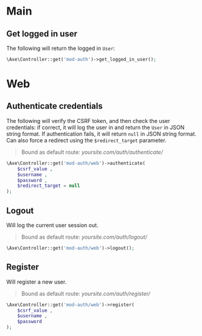 # Main

## Get logged in user
The following will return the logged in `User`:

```php no-line-numbers
\Axe\Controller::get('mod-auth')->get_logged_in_user();
```

# Web

## Authenticate credentials
The following will verify the CSRF token, and then check the user credentials: if correct, it will
log the user in and return the `User` in JSON string format. If authentication fails, it will
return `null` in JSON string format. Can also force a redirect using the `$redirect_target` parameter.

> Bound as default route: *yoursite.com/auth/authenticate/*

```php
\Axe\Controller::get('mod-auth/web')->authenticate(
    $csrf_value ,
    $username ,
    $password ,
    $redirect_target = null
);
```

## Logout
Will log the current user session out.

> Bound as default route: *yoursite.com/auth/logout/*

```php no-line-numbers
\Axe\Controller::get('mod-auth/web')->logout();
```

## Register
Will register a new user.

> Bound as default route: *yoursite.com/auth/register/*

```php
\Axe\Controller::get('mod-auth/web')->register(
    $csrf_value ,
    $username ,
    $password
);
```